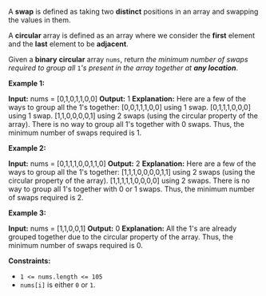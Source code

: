 
A  **swap**  is defined as taking two  **distinct**  positions in an array and swapping the values in them.

A  **circular**  array is defined as an array where we consider the  **first**  element and the  **last**  element to be  **adjacent**.

Given a  **binary**  **circular**  array  `nums`, return  _the minimum number of swaps required to group all_ `1`_'s present in the array together at  **any location**_.

**Example 1:**

**Input:** nums = [0,1,0,1,1,0,0]
**Output:** 1
**Explanation:** Here are a few of the ways to group all the 1's together:
[0,0,1,1,1,0,0] using 1 swap.
[0,1,1,1,0,0,0] using 1 swap.
[1,1,0,0,0,0,1] using 2 swaps (using the circular property of the array).
There is no way to group all 1's together with 0 swaps.
Thus, the minimum number of swaps required is 1.

**Example 2:**

**Input:** nums = [0,1,1,1,0,0,1,1,0]
**Output:** 2
**Explanation:** Here are a few of the ways to group all the 1's together:
[1,1,1,0,0,0,0,1,1] using 2 swaps (using the circular property of the array).
[1,1,1,1,1,0,0,0,0] using 2 swaps.
There is no way to group all 1's together with 0 or 1 swaps.
Thus, the minimum number of swaps required is 2.

**Example 3:**

**Input:** nums = [1,1,0,0,1]
**Output:** 0
**Explanation:** All the 1's are already grouped together due to the circular property of the array.
Thus, the minimum number of swaps required is 0.

**Constraints:**

-   `1 <= nums.length <= 105`
-   `nums[i]`  is either  `0`  or  `1`.
